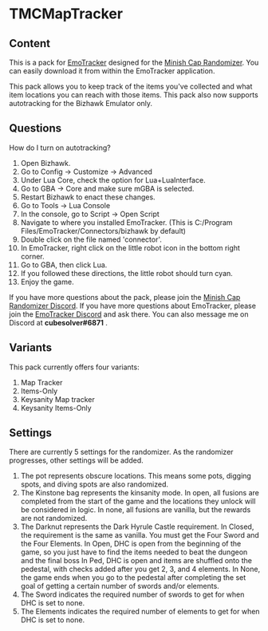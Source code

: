 # TMCMapTracker

## Content

This is a pack for [EmoTracker](https://emotracker.net/) designed for the [Minish Cap Randomizer](https://rando.minishmaker.com/).
You can easily download it from within the EmoTracker application.

This pack allows you to keep track of the items you've collected and what item locations you can reach with those items.
This pack also now supports autotracking for the Bizhawk Emulator only.

## Questions

How do I turn on autotracking?
1. Open Bizhawk.
2. Go to Config -> Customize -> Advanced
3. Under Lua Core, check the option for Lua+LuaInterface.
4. Go to GBA -> Core and make sure mGBA is selected.
5. Restart Bizhawk to enact these changes.
6. Go to Tools -> Lua Console
7. In the console, go to Script -> Open Script
8. Navigate to where you installed EmoTracker.
  (This is C:/Program Files/EmoTracker/Connectors/bizhawk by default)
9. Double click on the file named 'connector'.
10. In EmoTracker, right click on the little robot icon in the bottom right corner.
11. Go to GBA, then click Lua.
12. If you followed these directions, the little robot should turn cyan.
13. Enjoy the game.

If you have more questions about the pack, please join the [Minish Cap Randomizer Discord](https://discord.gg/nCwuNSz).
If you have more questions about EmoTracker, please join the [EmoTracker Discord](https://emotracker.net/community/) and ask there.
You can also message me on Discord at __cubesolver#6871__ .

## Variants

This pack currently offers four variants:
1. Map Tracker
2. Items-Only
3. Keysanity Map tracker
4. Keysanity Items-Only

## Settings

There are currently 5 settings for the randomizer. As the randomizer progresses, other settings will be added.

1. The pot represents obscure locations. This means some pots, digging spots, and diving spots are also randomized.
2. The Kinstone bag represents the kinsanity mode. In open, all fusions are completed from the start of the game and the locations they unlock will be considered in logic. In none, all fusions are vanilla, but the rewards are not randomized.
3. The Darknut represents the Dark Hyrule Castle requirement. In Closed, the requirement is the same as vanilla. You must get the Four Sword and the Four Elements. In Open, DHC is open from the beginning of the game, so you just have to find the items needed to beat the dungeon and the final boss In Ped, DHC is open and items are shuffled onto the pedestal, with checks added after you get 2, 3, and 4 elements. In None, the game ends when you go to the pedestal after completing the set goal of getting a certain number of swords and/or elements.
4. The Sword indicates the required number of swords to get for when DHC is set to none.
5. The Elements indicates the required number of elements to get for when DHC is set to none.
